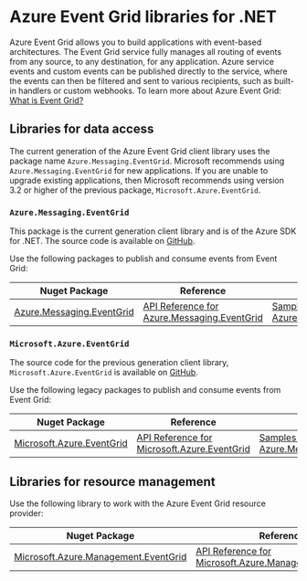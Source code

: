 # Azure Event Grid libraries for .NET

Azure Event Grid allows you to build applications with event-based architectures. The Event Grid service fully manages all routing of events from any source, to any destination, for any application. Azure service events and custom events can be published directly to the service, where the events can then be filtered and sent to various recipients, such as built-in handlers or custom webhooks. To learn more about Azure Event Grid: [What is Event Grid?](https://docs.microsoft.com/azure/event-grid/overview)

## Libraries for data access

The current generation of the Azure Event Grid client library uses the package name `Azure.Messaging.EventGrid`.  Microsoft recommends using `Azure.Messaging.EventGrid` for new applications.  If you are unable to upgrade existing applications, then Microsoft recommends using version 3.2 or higher of the previous package, `Microsoft.Azure.EventGrid`.

### `Azure.Messaging.EventGrid`

This package is the current generation client library and is of the Azure SDK for .NET. The source code is available on [GitHub](https://github.com/Azure/azure-sdk-for-net/tree/master/sdk/eventgrid/Azure.Messaging.EventGrid).

Use the following packages to publish and consume events from Event Grid:

| Nuget Package | Reference | Samples |
|--------------------------------------|---------------------------------------------------------------|-------------------------------------------------------------------------------|
| [Azure.Messaging.EventGrid](https://www.nuget.org/packages/Azure.Messaging.EventGrid)  |  [API Reference for Azure.Messaging.EventGrid](https://docs.microsoft.com/dotnet/api/azure.messaging.eventgrid?view=azure-dotnet)  |  [Samples for Azure.Messaging.EventGrid](https://github.com/Azure/azure-sdk-for-net/tree/master/sdk/eventgrid/Azure.Messaging.EventGrid/samples) |

### `Microsoft.Azure.EventGrid`

The source code for the previous generation client library, `Microsoft.Azure.EventGrid` is available on [GitHub](https://github.com/Azure/azure-sdk-for-net/tree/master/sdk/eventgrid/Microsoft.Azure.EventGrid).

Use the following legacy packages to publish and consume events from Event Grid:

| Nuget Package | Reference | Samples |
|--------------------------------------|---------------------------------------------------------------|-------------------------------------------------------------------------------|
| [Microsoft.Azure.EventGrid](https://www.nuget.org/packages/Microsoft.Azure.EventGrid)  |  [API Reference for Microsoft.Azure.EventGrid](https://docs.microsoft.com/dotnet/api/microsoft.azure.eventgrid?view=azure-dotnet)  |  [Samples for Azure.Messaging.EventGrid](https://github.com/Azure-Samples/event-grid-dotnet-publish-consume-events/tree/master/)  |

## Libraries for resource management

Use the following library to work with the Azure Event Grid resource provider:

| Nuget Package | Reference |
|--------------------------------------|---------------------------------------------------------------|
| [Microsoft.Azure.Management.EventGrid](https://www.nuget.org/packages/Microsoft.Azure.Management.EventGrid)  | [API Reference for Microsoft.Azure.Management.EventGrid](https://docs.microsoft.com/dotnet/api/overview/azure/eventgrid/management?view=azure-dotnet)  |